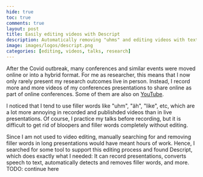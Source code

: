 ```yaml
---
hide: true
toc: true
comments: true
layout: post
title: Easily editing videos with Descript
description: Automatically removing "uhms" and editing videos with text-to-speech.
image: images/logos/descript.png
categories: [editing, videos, talks, research]
---
```


After the Covid outbreak, many conferences and similar events were moved online or into a hybrid format.
For me as researcher, this means that I now only rarely present my research outcomes live in person.
Instead, I record more and more videos of my conferences presentations to share online as part of online conferences.
Some of them are also on [YouTube](https://youtube.com/playlist?list=PLrgDwNoRhA7yHljrc06GjkfmQ9HqybM_a).

I noticed that I tend to use filler words like "uhm", "äh", "like", etc, which are a lot more 
annoying in recorded and publishded videos than in live presentations.
Of course, I practice my talks before recording, but it is difficult to get rid of bloopers and filler words completely without editing.

Since I am not used to video editing, manually searching for and removing filler words in long presentations would have meant hours of work.
Hence, I searched for some tool to support this editing process and found Descript, which does exactly what I needed:
It can record presentations, converts speech to text, automatically detects and removes filler words, and more.
TODO: continue here


